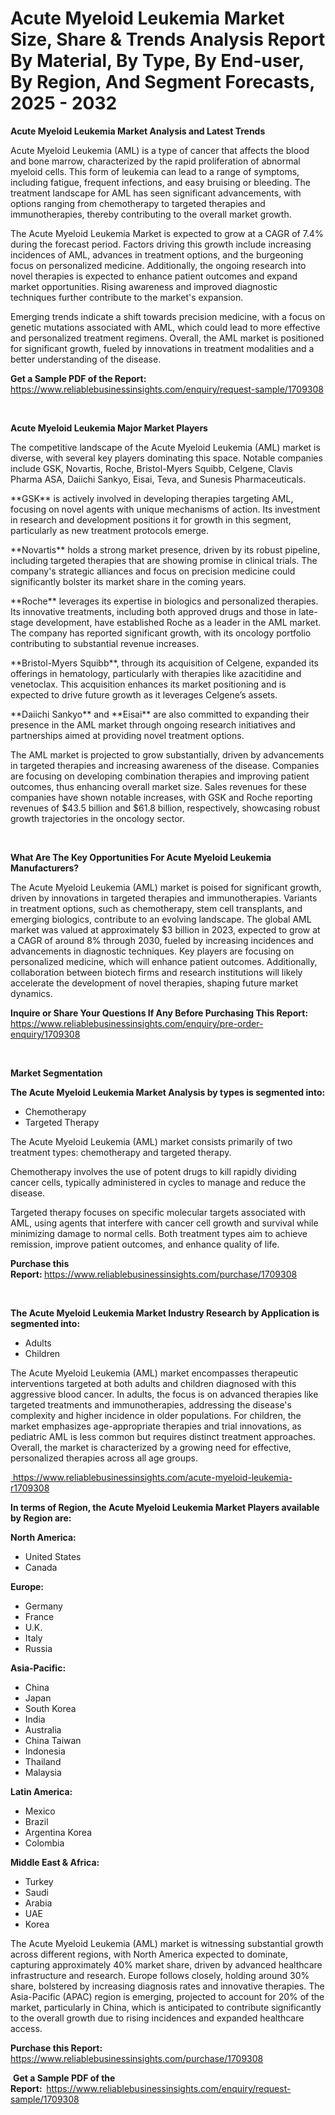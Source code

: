 <p><h1>Acute Myeloid Leukemia Market Size, Share & Trends Analysis Report By Material, By Type, By End-user, By Region, And Segment Forecasts, 2025 - 2032</h1></p><p><strong>Acute Myeloid Leukemia Market Analysis and Latest Trends</strong></p>
<p><p>Acute Myeloid Leukemia (AML) is a type of cancer that affects the blood and bone marrow, characterized by the rapid proliferation of abnormal myeloid cells. This form of leukemia can lead to a range of symptoms, including fatigue, frequent infections, and easy bruising or bleeding. The treatment landscape for AML has seen significant advancements, with options ranging from chemotherapy to targeted therapies and immunotherapies, thereby contributing to the overall market growth.</p><p>The Acute Myeloid Leukemia Market is expected to grow at a CAGR of 7.4% during the forecast period. Factors driving this growth include increasing incidences of AML, advances in treatment options, and the burgeoning focus on personalized medicine. Additionally, the ongoing research into novel therapies is expected to enhance patient outcomes and expand market opportunities. Rising awareness and improved diagnostic techniques further contribute to the market's expansion. </p><p>Emerging trends indicate a shift towards precision medicine, with a focus on genetic mutations associated with AML, which could lead to more effective and personalized treatment regimens. Overall, the AML market is positioned for significant growth, fueled by innovations in treatment modalities and a better understanding of the disease.</p></p>
<p><strong>Get a Sample PDF of the Report:&nbsp;</strong> <a href="https://www.reliablebusinessinsights.com/enquiry/request-sample/1709308?utm_campaign=96&utm_medium=2&utm_source=Github&utm_content=ia&utm_term=12042025&utm_id=acute-myeloid-leukemia">https://www.reliablebusinessinsights.com/enquiry/request-sample/1709308</a></p>
<p>&nbsp;</p>
<p><strong>Acute Myeloid Leukemia Major Market Players</strong></p>
<p><p>The competitive landscape of the Acute Myeloid Leukemia (AML) market is diverse, with several key players dominating this space. Notable companies include GSK, Novartis, Roche, Bristol-Myers Squibb, Celgene, Clavis Pharma ASA, Daiichi Sankyo, Eisai, Teva, and Sunesis Pharmaceuticals.</p><p>**GSK** is actively involved in developing therapies targeting AML, focusing on novel agents with unique mechanisms of action. Its investment in research and development positions it for growth in this segment, particularly as new treatment protocols emerge.</p><p>**Novartis** holds a strong market presence, driven by its robust pipeline, including targeted therapies that are showing promise in clinical trials. The company's strategic alliances and focus on precision medicine could significantly bolster its market share in the coming years.</p><p>**Roche** leverages its expertise in biologics and personalized therapies. Its innovative treatments, including both approved drugs and those in late-stage development, have established Roche as a leader in the AML market. The company has reported significant growth, with its oncology portfolio contributing to substantial revenue increases.</p><p>**Bristol-Myers Squibb**, through its acquisition of Celgene, expanded its offerings in hematology, particularly with therapies like azacitidine and venetoclax. This acquisition enhances its market positioning and is expected to drive future growth as it leverages Celgene’s assets.</p><p>**Daiichi Sankyo** and **Eisai** are also committed to expanding their presence in the AML market through ongoing research initiatives and partnerships aimed at providing novel treatment options.</p><p>The AML market is projected to grow substantially, driven by advancements in targeted therapies and increasing awareness of the disease. Companies are focusing on developing combination therapies and improving patient outcomes, thus enhancing overall market size. Sales revenues for these companies have shown notable increases, with GSK and Roche reporting revenues of $43.5 billion and $61.8 billion, respectively, showcasing robust growth trajectories in the oncology sector.</p></p>
<p>&nbsp;</p>
<p><strong>What Are The Key Opportunities For Acute Myeloid Leukemia Manufacturers?</strong></p>
<p><p>The Acute Myeloid Leukemia (AML) market is poised for significant growth, driven by innovations in targeted therapies and immunotherapies. Variants in treatment options, such as chemotherapy, stem cell transplants, and emerging biologics, contribute to an evolving landscape. The global AML market was valued at approximately $3 billion in 2023, expected to grow at a CAGR of around 8% through 2030, fueled by increasing incidences and advancements in diagnostic techniques. Key players are focusing on personalized medicine, which will enhance patient outcomes. Additionally, collaboration between biotech firms and research institutions will likely accelerate the development of novel therapies, shaping future market dynamics.</p></p>
<p><strong>Inquire or Share Your Questions If Any Before Purchasing This Report:</strong> <a href="https://www.reliablebusinessinsights.com/enquiry/pre-order-enquiry/1709308?utm_campaign=96&utm_medium=2&utm_source=Github&utm_content=ia&utm_term=12042025&utm_id=acute-myeloid-leukemia">https://www.reliablebusinessinsights.com/enquiry/pre-order-enquiry/1709308</a></p>
<p>&nbsp;</p>
<p><strong>Market Segmentation</strong></p>
<p><strong>The Acute Myeloid Leukemia Market Analysis by types is segmented into:</strong></p>
<p><ul><li>Chemotherapy</li><li>Targeted Therapy</li></ul></p>
<p><p>The Acute Myeloid Leukemia (AML) market consists primarily of two treatment types: chemotherapy and targeted therapy. </p><p>Chemotherapy involves the use of potent drugs to kill rapidly dividing cancer cells, typically administered in cycles to manage and reduce the disease. </p><p>Targeted therapy focuses on specific molecular targets associated with AML, using agents that interfere with cancer cell growth and survival while minimizing damage to normal cells. Both treatment types aim to achieve remission, improve patient outcomes, and enhance quality of life.</p></p>
<p><strong>Purchase this Report:&nbsp;</strong><a href="https://www.reliablebusinessinsights.com/purchase/1709308?utm_campaign=96&utm_medium=2&utm_source=Github&utm_content=ia&utm_term=12042025&utm_id=acute-myeloid-leukemia">https://www.reliablebusinessinsights.com/purchase/1709308</a></p>
<p>&nbsp;</p>
<p><strong>The Acute Myeloid Leukemia Market Industry Research by Application is segmented into:</strong></p>
<p><ul><li>Adults</li><li>Children</li></ul></p>
<p><p>The Acute Myeloid Leukemia (AML) market encompasses therapeutic interventions targeted at both adults and children diagnosed with this aggressive blood cancer. In adults, the focus is on advanced therapies like targeted treatments and immunotherapies, addressing the disease's complexity and higher incidence in older populations. For children, the market emphasizes age-appropriate therapies and trial innovations, as pediatric AML is less common but requires distinct treatment approaches. Overall, the market is characterized by a growing need for effective, personalized therapies across all age groups.</p></p>
<p><a href="https://www.reliablebusinessinsights.com/acute-myeloid-leukemia-r1709308?utm_campaign=96&utm_medium=2&utm_source=Github&utm_content=ia&utm_term=12042025&utm_id=acute-myeloid-leukemia">&nbsp;https://www.reliablebusinessinsights.com/acute-myeloid-leukemia-r1709308</a></p>
<p><strong>In terms of Region, the Acute Myeloid Leukemia Market Players available by Region are:</strong></p>
<p>
    <p> <strong> North America: </strong>
        <ul>
            <li>United States</li>
            <li>Canada</li>
        </ul>
        </p> 
    <p> <strong> Europe: </strong>
        <ul>
            <li>Germany</li>
            <li>France</li>
            <li>U.K.</li>
            <li>Italy</li>
            <li>Russia</li>
        </ul>
        </p> 
    <p> <strong> Asia-Pacific: </strong>
        <ul>
            <li>China</li>
            <li>Japan</li>
            <li>South Korea</li>
            <li>India</li>
            <li>Australia</li>
            <li>China Taiwan</li>
            <li>Indonesia</li>
            <li>Thailand</li>
            <li>Malaysia</li>
        </ul>
        </p> 
    <p> <strong> Latin America: </strong>
        <ul>
            <li>Mexico</li>
            <li>Brazil</li>
            <li>Argentina Korea</li>
            <li>Colombia</li>
        </ul>
        </p> 
    <p> <strong> Middle East & Africa: </strong>
        <ul>
            <li>Turkey</li>
            <li>Saudi</li>
            <li>Arabia</li>
            <li>UAE</li>
            <li>Korea</li>
        </ul>
    </p>
    </p>
<p><p>The Acute Myeloid Leukemia (AML) market is witnessing substantial growth across different regions, with North America expected to dominate, capturing approximately 40% market share, driven by advanced healthcare infrastructure and research. Europe follows closely, holding around 30% share, bolstered by increasing diagnosis rates and innovative therapies. The Asia-Pacific (APAC) region is emerging, projected to account for 20% of the market, particularly in China, which is anticipated to contribute significantly to the overall growth due to rising incidences and expanded healthcare access.</p></p>
<p><strong>Purchase this Report: </strong><a href="https://www.reliablebusinessinsights.com/purchase/1709308?utm_campaign=96&utm_medium=2&utm_source=Github&utm_content=ia&utm_term=12042025&utm_id=acute-myeloid-leukemia">https://www.reliablebusinessinsights.com/purchase/1709308</a></p>
<p>&nbsp;<strong>Get a Sample PDF of the Report:&nbsp;&nbsp;</strong><a href="https://www.reliablebusinessinsights.com/enquiry/request-sample/1709308?utm_campaign=96&utm_medium=2&utm_source=Github&utm_content=ia&utm_term=12042025&utm_id=acute-myeloid-leukemia">https://www.reliablebusinessinsights.com/enquiry/request-sample/1709308</a></p>
<p><strong></strong></p>
<p><p></p><p></p><p></p></p>